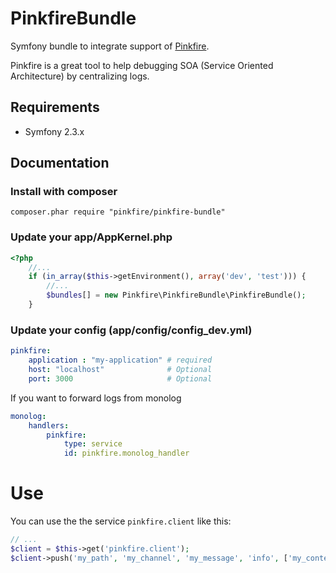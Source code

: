 # PinkfireBundle

Symfony bundle to integrate support of [Pinkfire](https://github.com/pinkfire/pinkfire).

Pinkfire is a great tool to help debugging SOA (Service Oriented Architecture) by centralizing logs.

## Requirements

* Symfony 2.3.x

## Documentation

### Install with composer

```
composer.phar require "pinkfire/pinkfire-bundle"
```

### Update your app/AppKernel.php

``` php
<?php
    //...
    if (in_array($this->getEnvironment(), array('dev', 'test'))) {
        //...
        $bundles[] = new Pinkfire\PinkfireBundle\PinkfireBundle();
    }
```

### Update your config (app/config/config_dev.yml)

``` yaml
pinkfire:
    application : "my-application" # required
    host: "localhost"              # Optional
    port: 3000                     # Optional
```

If you want to forward logs from monolog

``` yaml
monolog:
    handlers:
        pinkfire:
            type: service
            id: pinkfire.monolog_handler
```

# Use

You can use the the service `pinkfire.client` like this:

```php
// ...
$client = $this->get('pinkfire.client');
$client->push('my_path', 'my_channel', 'my_message', 'info', ['my_context' => 'context'], ['link_1' => 'https://github.com/pinkfire/PinkfireBundle']);
```
